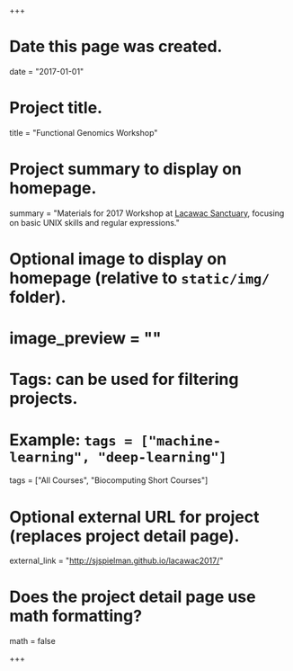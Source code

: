 +++
# Date this page was created.
date = "2017-01-01"


# Project title.
title = "Functional Genomics Workshop"

# Project summary to display on homepage.
summary = "Materials for 2017 Workshop at [Lacawac Sanctuary](https://www.lacawac.org/), focusing on basic UNIX skills and regular expressions."

# Optional image to display on homepage (relative to `static/img/` folder).
# image_preview = ""

# Tags: can be used for filtering projects.
# Example: `tags = ["machine-learning", "deep-learning"]`
tags = ["All Courses", "Biocomputing Short Courses"]

# Optional external URL for project (replaces project detail page).
external_link = "http://sjspielman.github.io/lacawac2017/"

# Does the project detail page use math formatting?
math = false

+++
